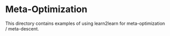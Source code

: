 # Meta-Optimization

This directory contains examples of using learn2learn for meta-optimization / meta-descent.
